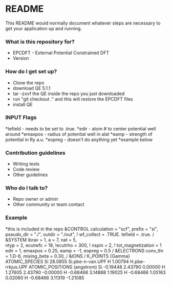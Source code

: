 # README #

This README would normally document whatever steps are necessary to get your application up and running.

### What is this repository for? ###

* EPCDFT - External Potential Constrained DFT
* Version 

### How do I get set up? ###

* Clone the repo
* download QE 5.1.1
* tar -zxvf the QE  inside the repo you just downloaded
* run "git checkout ." and this will restore the EPCDFT files
* install QE

### INPUT Flags ###
*tefield - needs to be set to .true.
*edir - atom # to center potential well around 
*emaxpos - radius of potential well in alat
*eamp - strength of potential in Ry a.u.
*eopreg - doesn't do anything yet
*example below

### Contribution guidelines ###

* Writing tests
* Code review
* Other guidelines

### Who do I talk to? ###

* Repo owner or admin
* Other community or team contact

### Example ###
*this is included in the repo
&CONTROL
  calculation  = "scf",
  prefix       = "si",
  pseudo_dir   = "./",
  outdir       = "./out",
!  wf_collect   = .TRUE.
  tefield = .true.
/
&SYSTEM
  ibrav     = 1, 
  a = 7,
  nat       = 5,	
  ntyp      = 2,
  ecutwfc   = 18,
  !ecutrho   = 300,
  ! nspin     = 2,
  ! tot_magnetization = 1
  edir = 1,
  emaxpos = 0.25,
  eamp = -1,
  eopreg = 0.5
/
&ELECTRONS
  conv_thr    = 1.D-6,
  mixing_beta = 0.30,
/
&IONS
/
K_POINTS {Gamma}
ATOMIC_SPECIES
Si 28.0855 Si.pbe-n-van.UPF
H 1.00794 H.pbe-rrkjus.UPF
ATOMIC_POSITIONS (angstrom)
Si        -0.19448        2.43790        0.00000
H          1.27605        2.43790       -0.00000
H         -0.68466        3.14888        1.19025
H         -0.68466        1.05163        0.02060
H         -0.68466        3.11319       -1.21085

